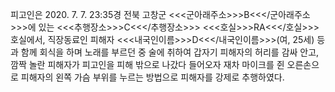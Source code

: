 피고인은 2020. 7. 7. 23:35경 전북 고창군 <<<군아래주소>>>B<<</군아래주소>>>에 있는 <<<추행장소>>>C<<</추행장소>>> <<<호실>>>RA<<</호실>>>호실에서, 직장동료인 피해자 <<<내국인이름>>>D<<</내국인이름>>>(여, 25세) 등과 함께 회식을 하며 노래를 부르던 중 술에 취하여 갑자기 피해자의 허리를 감싸 안고, 깜짝 놀란 피해자가 피고인을 피해 밖으로 나갔다 들어오자 재차 마이크를 쥔 오른손으로 피해자의 왼쪽 가슴 부위를 누르는 방법으로 피해자를 강제로 추행하였다.